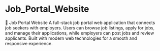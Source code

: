 ﻿# Job_Portal_Website
💼 Job Portal Website
A full-stack job portal web application that connects job seekers with employers. Users can browse job listings, apply for jobs, and manage their applications, while employers can post jobs and review applicants. Built with modern web technologies for a smooth and responsive experience.

